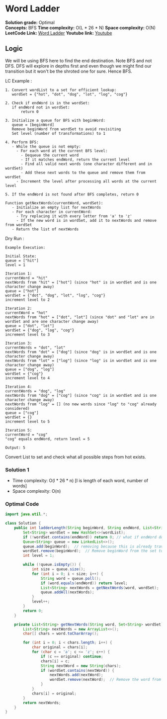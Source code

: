 # Word Ladder

**Solution grade:** Optimal  
**Concepts:** BFS
**Time complexity:**  O(L * 26 * N)
**Space complexity:** O(N)
**LeetCode Link:** [Word Ladder](https://leetcode.com/problems/word-ladder)
**Youtube link:** [Youtube](https://www.youtube.com/watch?v=tRPda0rcf8E)

## Logic

We will be using BFS here to find the end destination. Note BFS and not DFS. DFS will explore in depths first and even though we might find our transition but it won't be the shroted one for sure. Hence BFS.

LC Example : 
```
1. Convert wordList to a set for efficient lookup:
   wordSet = {"hot", "dot", "dog", "lot", "log", "cog"}

2. Check if endWord is in the wordSet:
   if endWord not in wordSet:
       return 0

3. Initialize a queue for BFS with beginWord:
   queue = [beginWord]
   Remove beginWord from wordSet to avoid revisiting
   Set level (number of transformations) to 1

4. Perform BFS:
   - While the queue is not empty:
     - For each word at the current BFS level:
       - Dequeue the current word
       - If it matches endWord, return the current level
       - Find all valid next words (one character different and in wordSet)
       - Add these next words to the queue and remove them from wordSet
     - Increment the level after processing all words at the current level

5. If the endWord is not found after BFS completes, return 0

Function getNextWords(currentWord, wordSet):
   - Initialize an empty list for nextWords
   - For each character in currentWord:
     - Try replacing it with every letter from 'a' to 'z'
     - If the new word is in wordSet, add it to nextWords and remove from wordSet
   - Return the list of nextWords
```


Dry Run :

```
Example Execution:

Initial State:
queue = ["hit"]
level = 1

Iteration 1:
currentWord = "hit"
nextWords from "hit" = ["hot"] (since "hot" is in wordSet and is one character change away)
queue = ["hot"]
wordSet = {"dot", "dog", "lot", "log", "cog"}
increment level to 2

Iteration 2:
currentWord = "hot"
nextWords from "hot" = ["dot", "lot"] (since "dot" and "lot" are in wordSet and are one character change away)
queue = ["dot", "lot"]
wordSet = {"dog", "log", "cog"}
increment level to 3

Iteration 3:
currentWords = "dot", "lot"
nextWords from "dot" = ["dog"] (since "dog" is in wordSet and is one character change away)
nextWords from "lot" = ["log"] (since "log" is in wordSet and is one character change away)
queue = ["dog", "log"]
wordSet = {"cog"}
increment level to 4

Iteration 4:
currentWords = "dog", "log"
nextWords from "dog" = ["cog"] (since "cog" is in wordSet and is one character change away)
nextWords from "log" = [] (no new words since "log" to "cog" already considered)
queue = ["cog"]
wordSet = {}
increment level to 5

Iteration 5:
currentWord = "cog"
"cog" equals endWord, return level = 5

Output: 5
```
Convert List to set and check what all possible steps from hot exists.

### Solution 1




- Time complexity: O(l * 26 * n)   [l is length of each word, number of words]
- Space complexity: O(n)


### Optimal Code

```java
import java.util.*;

class Solution {
    public int ladderLength(String beginWord, String endWord, List<String> wordList) {
        Set<String> wordSet = new HashSet<>(wordList);
        if (!wordSet.contains(endWord)) return 0; // what if endWord does not exist only
        Queue<String> queue = new LinkedList<>();
        queue.add(beginWord);  // removing because this is already traversed and we do not wnat to come to this again.
        wordSet.remove(beginWord);  // Remove beginWord from the set to avoid revisiting
        int level = 1;

        while (!queue.isEmpty()) {
            int size = queue.size();
            for (int i = 0; i < size; i++) {
                String word = queue.poll();
                if (word.equals(endWord)) return level;
                List<String> nextWords = getNextWords(word, wordSet);
                queue.addAll(nextWords);
            }
            level++;
        }
        return 0;
    }

    private List<String> getNextWords(String word, Set<String> wordSet) {
        List<String> nextWords = new ArrayList<>();
        char[] chars = word.toCharArray();

        for (int i = 0; i < chars.length; i++) {
            char original = chars[i];
            for (char c = 'a'; c <= 'z'; c++) {
                if (c == original) continue;
                chars[i] = c;
                String nextWord = new String(chars);
                if (wordSet.contains(nextWord)) {
                    nextWords.add(nextWord);
                    wordSet.remove(nextWord);  // Remove the word from the set to avoid revisiting
                }
            }
            chars[i] = original;
        }
        return nextWords;
    }
}
